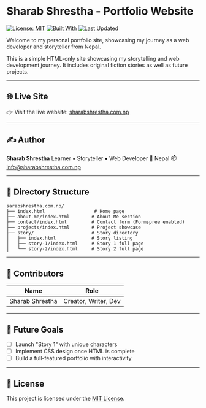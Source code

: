 # Sharab Shrestha - Portfolio Website

[![License: MIT](https://img.shields.io/badge/License-MIT-green.svg)](LICENSE)
[![Built With](https://img.shields.io/badge/Built%20With-HTML5-orange)](#)
[![Last Updated](https://img.shields.io/badge/Last%20Updated-June%202025-blue)](#)

Welcome to my personal portfolio site, showcasing my journey as a web developer and storyteller from Nepal.

This is a simple HTML-only site showcasing my storytelling and web development journey. It includes original fiction stories as well as future projects.

---

## 🌐 Live Site

👉 Visit the live website: [sharabshrestha.com.np](https://sharabshrestha.com.np)

---

## ✍️ Author

**Sharab Shrestha**
Learner • Storyteller • Web Developer
📍 Nepal
📫 [info@sharabshrestha.com.np](mailto:info@sharabshrestha.com.np)

---

## 📁 Directory Structure
```
sarabshrestha.com.np/
├── index.html                  # Home page
├── about-me/index.html        # About Me section
├── contact/index.html         # Contact form (Formspree enabled)
├── projects/index.html        # Project showcase
├── story/                     # Story directory
│   ├── index.html             # Story listing
│   ├── story-1/index.html     # Story 1 full page
│   └── story-2/index.html     # Story 2 full page
```

---

## 🤝 Contributors

| Name            | Role                 |
| --------------- | -------------------- |
| Sharab Shrestha | Creator, Writer, Dev |

---

## 🎯 Future Goals

- [ ] Launch "Story 1" with unique characters
- [ ] Implement CSS design once HTML is complete
- [ ] Build a full-featured portfolio with interactivity

---

## 📄 License

This project is licensed under the [MIT License](LICENSE).
